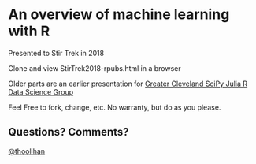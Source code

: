 # An overview of machine learning with R

Presented to Stir Trek in 2018

Clone and view StirTrek2018-rpubs.html in a browser

Older parts are an earlier presentation for [Greater Cleveland SciPy Julia R Data Science Group](http://www.meetup.com/Greater-Cleveland-SciPy-Julia-R-Data-Science-Group/events/231475957/)

Feel Free to fork, change, etc. No warranty, but do as you please.

## Questions? Comments?
[@thoolihan](https://twitter.com/thoolihan)
